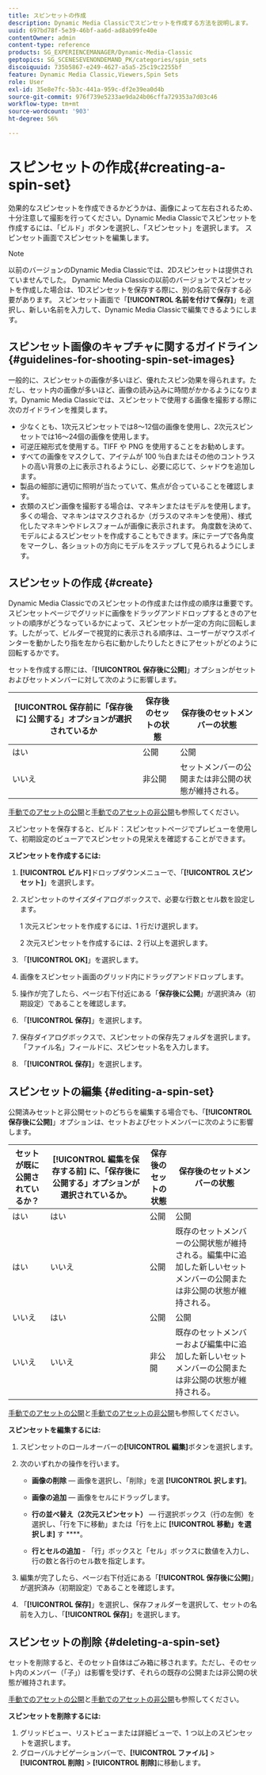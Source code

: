 ```yaml
---
title: スピンセットの作成
description: Dynamic Media Classicでスピンセットを作成する方法を説明します。
uuid: 697bd78f-5e39-46bf-aa6d-ad8ab99fe40e
contentOwner: admin
content-type: reference
products: SG_EXPERIENCEMANAGER/Dynamic-Media-Classic
geptopics: SG_SCENESEVENONDEMAND_PK/categories/spin_sets
discoiquuid: 735b5867-e249-4627-a5a5-25c19c2255bf
feature: Dynamic Media Classic,Viewers,Spin Sets
role: User
exl-id: 35e8e7fc-5b3c-441a-959c-df2e39ea0d4b
source-git-commit: 976f739e5233ae9da24b06cffa729353a7d03c46
workflow-type: tm+mt
source-wordcount: '903'
ht-degree: 56%

---
```


# スピンセットの作成{#creating-a-spin-set}

効果的なスピンセットを作成できるかどうかは、画像によって左右されるため、十分注意して撮影を行ってください。Dynamic Media Classicでスピンセットを作成するには、「ビルド」ボタンを選択し、「スピンセット」を選択します。 スピンセット画面でスピンセットを編集します。

>[!NOTE]
>
>以前のバージョンのDynamic Media Classicでは、2Dスピンセットは提供されていませんでした。 Dynamic Media Classicの以前のバージョンでスピンセットを作成した場合は、1Dスピンセットを保存する際に、別の名前で保存する必要があります。 スピンセット画面で「**[!UICONTROL 名前を付けて保存]**」を選択し、新しい名前を入力して、Dynamic Media Classicで編集できるようにします。

## スピンセット画像のキャプチャに関するガイドライン {#guidelines-for-shooting-spin-set-images}

一般的に、スピンセットの画像が多いほど、優れたスピン効果を得られます。ただし、セット内の画像が多いほど、画像の読み込みに時間がかかるようになります。Dynamic Media Classicでは、スピンセットで使用する画像を撮影する際に次のガイドラインを推奨します。

* 少なくとも、1次元スピンセットでは8～12個の画像を使用し、2次元スピンセットでは16～24個の画像を使用します。
* 可逆圧縮形式を使用する。TIFF や PNG を使用することをお勧めします。
* すべての画像をマスクして、アイテムが 100 ％白またはその他のコントラストの高い背景の上に表示されるようにし、必要に応じて、シャドウを追加します。
* 製品の細部に適切に照明が当たっていて、焦点が合っていることを確認します。
* 衣類のスピン画像を撮影する場合は、マネキンまたはモデルを使用します。多くの場合、マネキンはマスクされるか（ガラスのマネキンを使用）、様式化したマネキンやドレスフォームが画像に表示されます。 角度数を決めて、モデルによるスピンセットを作成することもできます。床にテープで各角度をマークし、各ショットの方向にモデルをステップして見られるようにします。

## スピンセットの作成 {#create}

Dynamic Media Classicでのスピンセットの作成または作成の順序は重要です。 スピンセットページでグリッドに画像をドラッグアンドドロップするときのアセットの順序がどうなっているかによって、スピンセットが一定の方向に回転します。したがって、ビルダーで視覚的に表示される順序は、ユーザーがマウスポインターを動かしたり指を左から右に動かしたりしたときにアセットがどのように回転するかです。

セットを作成する際には、「**[!UICONTROL 保存後に公開]**」オプションがセットおよびセットメンバーに対して次のように影響します。

| **[!UICONTROL 保存前に「保存後に]** 公開する」オプションが選択されているか | 保存後のセットの状態 | 保存後のセットメンバーの状態 |
| --- | --- | --- |
| はい | 公開 | 公開 |
| いいえ | 非公開 | セットメンバーの公開または非公開の状態が維持される。 |

[手動でのアセットの公開](publishing-files.md#manually-publishing-assets)と[手動でのアセットの非公開](publishing-files.md#manually-unpublishing-assets)も参照してください。

スピンセットを保存すると、ビルド：スピンセットページでプレビューを使用して、初期設定のビューアでスピンセットの見栄えを確認することができます。

**スピンセットを作成するには:**

1. **[!UICONTROL ビルド]**&#x200B;ドロップダウンメニューで、「**[!UICONTROL スピンセット]**」を選択します。
1. スピンセットのサイズダイアログボックスで、必要な行数とセル数を設定します。

   1 次元スピンセットを作成するには、1 行だけ選択します。

   2 次元スピンセットを作成するには、2 行以上を選択します。

1. 「**[!UICONTROL OK]**」を選択します。
1. 画像をスピンセット画面のグリッド内にドラッグアンドドロップします。
1. 操作が完了したら、ページ右下付近にある「**保存後に公開**」が選択済み（初期設定）であることを確認します。
1. 「**[!UICONTROL 保存]**」を選択します。
1. 保存ダイアログボックスで、スピンセットの保存先フォルダを選択します。「ファイル名」フィールドに、スピンセット名を入力します。
1. 「**[!UICONTROL 保存]**」を選択します。

## スピンセットの編集 {#editing-a-spin-set}

公開済みセットと非公開セットのどちらを編集する場合でも、「**[!UICONTROL 保存後に公開]**」オプションは、セットおよびセットメンバーに次のように影響します。

| セットが既に公開されているか？ | **[!UICONTROL 編集を保存する前]** に、「保存後に公開する」オプションが選択されているか。 | 保存後のセットの状態 | 保存後のセットメンバーの状態 |
| --- | --- | --- | --- |
| はい | はい | 公開 | 公開 |
| はい | いいえ | 公開 | 既存のセットメンバーの公開状態が維持される。編集中に追加した新しいセットメンバーの公開または非公開の状態が維持される。 |
| いいえ | はい | 公開 | 公開 |
| いいえ | いいえ | 非公開 | 既存のセットメンバーおよび編集中に追加した新しいセットメンバーの公開または非公開の状態が維持される。 |

[手動でのアセットの公開](publishing-files.md#manually-publishing-assets)と[手動でのアセットの非公開](publishing-files.md#manually-unpublishing-assets)も参照してください。

**スピンセットを編集するには:**

1. スピンセットのロールオーバーの&#x200B;**[!UICONTROL 編集]**&#x200B;ボタンを選択します。
1. 次のいずれかの操作を行います。

   * **画像の削除**  — 画像を選択し、「削除」を選 **[!UICONTROL 択します]**。

   * **画像の追加**  — 画像をセルにドラッグします。

   * **行の並べ替え（2次元スピンセット）**  — 行選択ボックス（行の左側）を選択し、「行を下に移動」または「行を上に **[!UICONTROL 移動」を選択しま]** す ****。

   * **行とセルの追加**  - 「行」ボックスと「セル」ボックスに数値を入力し、行の数と各行のセル数を指定します。

1. 編集が完了したら、ページ右下付近にある「**[!UICONTROL 保存後に公開]**」が選択済み（初期設定）であることを確認します。
1. 「**[!UICONTROL 保存]**」を選択し、保存フォルダーを選択して、セットの名前を入力し、「**[!UICONTROL 保存]**」を選択します。

## スピンセットの削除 {#deleting-a-spin-set}

セットを削除すると、そのセット自体はごみ箱に移されます。ただし、そのセット内のメンバー（「子」）は影響を受けず、それらの既存の公開または非公開の状態が維持されます。

[手動でのアセットの公開](publishing-files.md#manually-publishing-assets)と[手動でのアセットの非公開](publishing-files.md#manually-unpublishing-assets)も参照してください。

**スピンセットを削除するには:**

1. グリッドビュー、リストビューまたは詳細ビューで、1 つ以上のスピンセットを選択します。
1. グローバルナビゲーションバーで、**[!UICONTROL ファイル]** > **[!UICONTROL 削除]** > **[!UICONTROL 削除]**&#x200B;に移動します。
